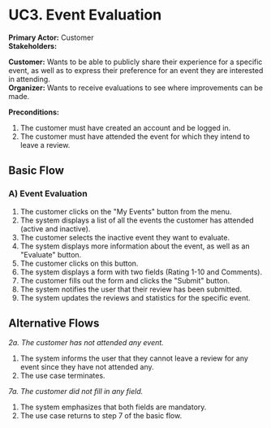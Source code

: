 # UC3. Event Evaluation

**Primary Actor:** Customer  
**Stakeholders:** 

**Customer:** Wants to be able to publicly share their experience for a specific event, as well as to express their preference for an event they are interested in attending.  
**Organizer:** Wants to receive evaluations to see where improvements can be made.

**Preconditions:** 
1) The customer must have created an account and be logged in.
2) The customer must have attended the event for which they intend to leave a review.

## Basic Flow
### A) Event Evaluation
1) The customer clicks on the "My Events" button from the menu.
2) The system displays a list of all the events the customer has attended (active and inactive).
3) The customer selects the inactive event they want to evaluate.
4) The system displays more information about the event, as well as an "Evaluate" button.
5) The customer clicks on this button.
6) The system displays a form with two fields (Rating 1-10 and Comments).
7) The customer fills out the form and clicks the "Submit" button.
8) The system notifies the user that their review has been submitted.
9) The system updates the reviews and statistics for the specific event.

## Alternative Flows
*2a. The customer has not attended any event.*
   1. The system informs the user that they cannot leave a review for any event since they have not attended any.
   2. The use case terminates.

*7a. The customer did not fill in any field.*
   1. The system emphasizes that both fields are mandatory.
   2. The use case returns to step 7 of the basic flow.
